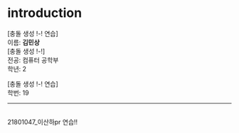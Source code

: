 # introduction

[충돌 생성 !-! 연습]  <br>
이름: **김민상** <br>
[충돌 생성 !-!]<br> 
전공: 컴퓨터 공학부<br>
학년: 2<br>


[충돌 생성 !-! 연습]<br>
학번: 19<br>
<hr/>
<br>
21801047_이산하pr 연습!!

